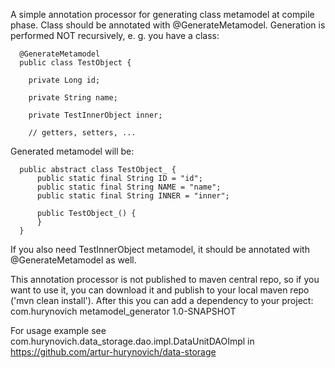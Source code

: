 A simple annotation processor for generating class metamodel at compile phase. Class should be annotated with @GenerateMetamodel. Generation is performed NOT recursively, e. g. 
you have a class:
```
  @GenerateMetamodel
  public class TestObject {

    private Long id;

    private String name;

    private TestInnerObject inner;
    
    // getters, setters, ...
```

Generated metamodel will be:
```
  public abstract class TestObject_ {
      public static final String ID = "id";
      public static final String NAME = "name";
      public static final String INNER = "inner";

      public TestObject_() {
      }
  }
```

If you also need TestInnerObject metamodel, it should be annotated with @GenerateMetamodel as well.

This annotation processor is not published to maven central repo, so if you want to use it, you can download it and publish to your local maven repo ('mvn clean install'). After 
this you can add a dependency to your project:
  <dependency>
		<groupId>com.hurynovich</groupId>
		<artifactId>metamodel_generator</artifactId>
		<version>1.0-SNAPSHOT</version>
	</dependency>
  
  For usage example see com.hurynovich.data_storage.dao.impl.DataUnitDAOImpl in https://github.com/artur-hurynovich/data-storage
